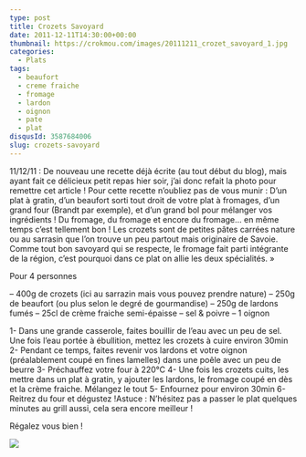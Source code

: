 ```yaml
---
type: post
title: Crozets Savoyard
date: 2011-12-11T14:30:00+00:00
thumbnail: https://crokmou.com/images/20111211_crozet_savoyard_1.jpg
categories:
  - Plats
tags:
  - beaufort
  - creme fraiche
  - fromage
  - lardon
  - oignon
  - pate
  - plat
disqusId: 3587684006
slug: crozets-savoyard
---
```


11/12/11 : De nouveau une recette déjà écrite (au tout début du blog), mais ayant fait ce délicieux petit repas hier soir, j’ai donc refait la photo pour remettre cet article !
Pour cette recette n’oubliez pas de vous munir : D’un plat à gratin, d’un beaufort sorti tout droit de votre plat à fromages, d’un grand four (Brandt par exemple), et d’un grand bol pour mélanger vos ingrédients !
Du fromage, du fromage et encore du fromage… en même temps c’est tellement bon ! Les crozets sont de petites pâtes carrées nature ou au sarrasin que l’on trouve un peu partout mais originaire de Savoie. Comme tout bon savoyard qui se respecte, le fromage fait parti intégrante de la région, c’est pourquoi dans ce plat on allie les deux spécialités. »

Pour 4 personnes

– 400g de crozets (ici au sarrazin mais vous pouvez prendre nature)
– 250g de beaufort (ou plus selon le degré de gourmandise)
– 250g de lardons fumés
– 25cl de crème fraiche semi-épaisse
– sel & poivre
– 1 oignon

1- Dans une grande casserole, faites bouillir de l’eau avec un peu de sel. Une fois l’eau portée à ébullition, mettez les crozets à cuire environ 30min
2- Pendant ce temps, faites revenir vos lardons et votre oignon (préalablement coupé en fines lamelles) dans une poêle avec un peu de beurre
3- Préchauffez votre four à 220°C
4- Une fois les crozets cuits, les mettre dans un plat à gratin, y ajouter les lardons, le fromage coupé en dès et la crème fraiche. Mélangez le tout
5- Enfournez pour environ 30min
6- Reitrez du four et dégustez !Astuce : N’hésitez pas a passer le plat quelques minutes au grill aussi, cela sera encore meilleur !

Régalez vous bien !

![](http://4.bp.blogspot.com/-2bLosyMFac4/TxhFg0sR2dI/AAAAAAAABec/Mzg1OnlXUmM/s1600/Signature+copie.jpg)


